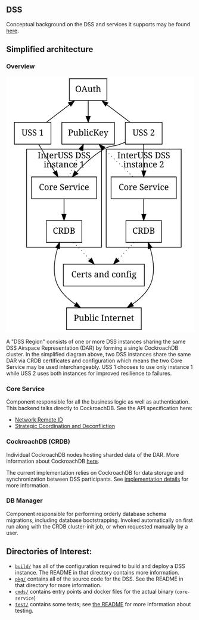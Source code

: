 
## DSS

Conceptual background on the DSS and services it supports may be found [here](./concepts.md).

## Simplified architecture

### Overview
![Simplified architecture diagram](./assets/generated/simple_architecture.png)

A "DSS Region" consists of one or more DSS instances sharing the same
DSS Airspace Representation (DAR) by forming a single CockroachDB
cluster.  In the simplified diagram above, two DSS instances share the
same DAR via CRDB certificates and configuration which means the two
Core Service may be used interchangeably.  USS 1 chooses to use only
instance 1 while USS 2 uses both instances for improved resilience to
failures.

### Core Service

Component responsible for all the business logic as well as
authentication. This backend talks directly to CockroachDB.
See the API specification here:
- [Network Remote ID](https://tiny.cc/dssapi_rid)
- [Strategic Coordination and Deconfliction](https://tiny.cc/dssapi_rid)

### CockroachDB (CRDB)

Individual CockroachDB nodes hosting sharded data of the DAR. More information about CockroachDB
[here](https://www.cockroachlabs.com/docs/stable/architecture/overview.html).

The current implementation relies on CockroachDB for data storage and synchronization
between DSS participants. See [implementation details](implementation_details.md) for
more information.

### DB Manager

Component responsible for performing orderly database schema migrations, including database bootstrapping. Invoked automatically on first run along with the CRDB cluster-init job, or when requested manually by a user.

## Directories of Interest:
*   [`build/`](build) has all of the configuration required to build and
    deploy a DSS instance. The README in that directory contains more
    information.
*   [`pkg/`](pkg) contains all of the source code for the DSS. See the
    README in that directory for more information.
*   [`cmds/`](cmds) contains entry points and docker files for the
    actual binary (`core-service`)
*   [`test/`](test) contains some tests; see [the README](test/README.md)
    for more information about testing.
